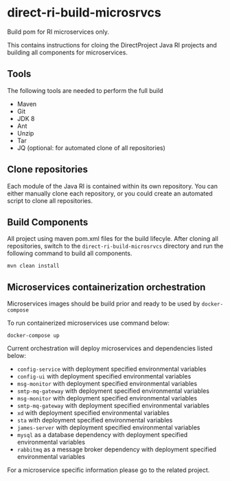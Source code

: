 # direct-ri-build-microsrvcs

 Build pom for RI microservices only. 

This contains instructions for cloing the DirectProject Java RI projects and building all components for microservices.

## Tools

The following tools are needed to perform the full build

* Maven
* Git
* JDK 8
* Ant
* Unzip
* Tar
* JQ (optional: for automated clone of all repositories)


## Clone repositories
Each module of the Java RI is contained within its own repository.  You can either manually clone each repository, or you could create an automated script to clone all repositories.  

## Build Components
All project using maven pom.xml files for the build lifecyle.  After cloning all repositories, switch to the `direct-ri-build-microsrvcs` directory and run the following command to build all components.

`mvn clean install`

## Microservices containerization orchestration

Microservices images should be build prior and ready to be used by `docker-compose`

To run containerized microservices use command below:

`docker-compose up`

Current orchestration will deploy microservices and dependencies listed below:

- `config-service` with deployment specified environmental variables
- `config-ui` with deployment specified environmental variables
- `msg-monitor` with deployment specified environmental variables
- `smtp-mq-gateway` with deployment specified environmental variables
- `msg-monitor` with deployment specified environmental variables
- `smtp-mq-gateway` with deployment specified environmental variables
- `xd` with deployment specified environmental variables
- `sta` with deployment specified environmental variables
- `james-server` with deployment specified environmental variables
- `mysql` as a database dependency with deployment specified environmental variables
- `rabbitmq` as a message broker dependency with deployment specified environmental variables

For a microservice specific information please go to the related project.